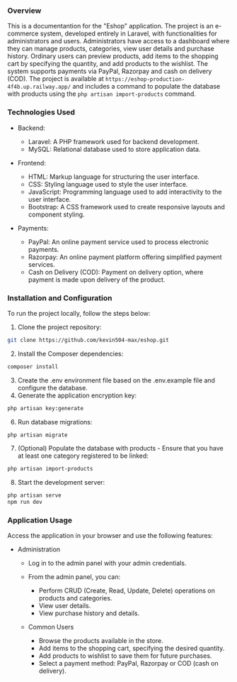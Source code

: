 ### Overview
This is a documentantion for the "Eshop" application. The project is an e-commerce system, developed entirely in Laravel,
with functionalities for administrators and users. Administrators have access to a dashboard where they can manage products,
categories, view user details and purchase history. Ordinary users can preview products, add items to the shopping cart
by specifying the quantity, and add products to the wishlist.
The system supports payments via PayPal, Razorpay and cash on delivery (COD). The project is available at `https://eshop-production-4f4b.up.railway.app/` and includes a command to populate the database with products using the `php artisan import-products` command.

### Technologies Used
* Backend:
    * Laravel: A PHP framework used for backend development.
    * MySQL: Relational database used to store application data.

* Frontend:
    * HTML: Markup language for structuring the user interface.
    * CSS: Styling language used to style the user interface.
    * JavaScript: Programming language used to add interactivity to the user interface.
    * Bootstrap: A CSS framework used to create responsive layouts and component styling.

* Payments:
    * PayPal: An online payment service used to process electronic payments.
    * Razorpay: An online payment platform offering simplified payment services.
    * Cash on Delivery (COD): Payment on delivery option, where payment is made upon delivery of the product.

### Installation and Configuration
To run the project locally, follow the steps below:

1. Clone the project repository:
```bash
git clone https://github.com/kevin504-max/eshop.git
```
2. Install the Composer dependencies:
```bash
composer install
```
3. Create the .env environment file based on the .env.example file and configure the database.
4. Generate the application encryption key:
```bash
php artisan key:generate 
```
6. Run database migrations:
```bash
php artisan migrate
```
7. (Optional) Populate the database with products - Ensure that you have at least one category registered to be linked:
```bash
php artisan import-products
```
8. Start the development server:
```bash
php artisan serve
npm run dev
```

### Application Usage
Access the application in your browser and use the following features:

* Administration
    * Log in to the admin panel with your admin credentials.
    * From the admin panel, you can:
        * Perform CRUD (Create, Read, Update, Delete) operations on products and categories.
        * View user details.
        * View purchase history and details.

    * Common Users
        * Browse the products available in the store.
        * Add items to the shopping cart, specifying the desired quantity.
        * Add products to wishlist to save them for future purchases.
        * Select a payment method: PayPal, Razorpay or COD (cash on delivery).
